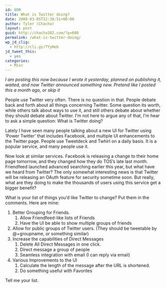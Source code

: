 ```yaml
---
id: 600
title: What is Twitter doing?
date: 2009-03-05T22:38:51+00:00
author: Tyler (Chacha)
layout: post
guid: http://chacha102.com/?p=600
permalink: /what-is-twitter-doing/
wp_jd_clig:
  - http://cli.gs/TYyHeb
jd_tweet_this:
  - yes
categories:
  - Misc
---
```

_I am posting this now because I wrote it yesterday, planned on publishing it, waited, and now Twitter announced something new. Pretend like I posted this a month ago, or skip it_

People use Twitter very often. There is no question in that. People debate back and forth about all things concerning Twitter. Some question its worth, while others talk about ways to use it, and still others debate about whether they should debate about Twitter. I’m not here to argue any of that, I’m hear to ask a simple question: What is Twitter doing?<!--more-->

Lately I have seen many people talking about a new UI for Twitter using ‘Power Twitter’ that includes Facebook, and multiple UI enhancements to the Twitter page. People use Tweetdeck and Twhirl on a daily basis. It is a popular service, and many people use it.

Now look at similar services. Facebook is releasing a change to their home page tomorrow, and they changed how they do TOS’s late last month. Friendfeed launched advanced searching earlier this year, but what have we heard from Twitter? The only somewhat interesting news is that Twitter will be releasing an OAuth feature for security sometime soon. But really, what are they doing to make the thousands of users using this service get a bigger benefit?

What is your list of things you’d like Twitter to change? Put them in the comments. Here are mine:

  1. Better Grouping for Friends. 
      1. Allow Friendfeed-like lists of Friends
      2. Have the UI be able to show multiple groups of friends
  2. Allow for public groups of Twitter users. (They should be tweetable by @+groupname, or something similar)
  3. Increase the capabilities of Direct Messages 
      1. Delete All Direct Messages in one click.
      2. Direct message a group of people
      3. Seamless integration with email (I can reply via email)
  4. Various Improvements to the UI 
      1. Calculate the length of the message after the URL is shortened.
      2. Do something useful with Favorites

Tell me your list.